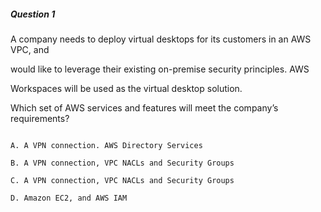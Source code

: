 ##### Question 1


A company needs to deploy virtual desktops for its customers in an AWS VPC, and

would like to leverage their existing on-premise security principles. AWS

Workspaces will be used as the virtual desktop solution.


Which set of AWS services and features will meet the company’s requirements?


```

A. A VPN connection. AWS Directory Services

B. A VPN connection, VPC NACLs and Security Groups

C. A VPN connection, VPC NACLs and Security Groups

D. Amazon EC2, and AWS IAM

```

